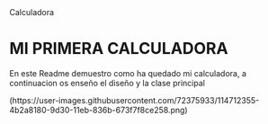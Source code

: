 <html>
<head>
  <tittle>Calculadora</tittle>  
</head>
  <body>
    <h1>MI PRIMERA CALCULADORA</h1>
    <p>En este Readme demuestro como ha quedado mi calculadora, a continuacion os enseño el diseño y la clase principal</p>
    (https://user-images.githubusercontent.com/72375933/114712355-4b2a8180-9d30-11eb-836b-673f7f8ce258.png)

  </body>

</html>

